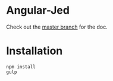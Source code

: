 # Angular-Jed

Check out the [master branch](https://github.com/romainberger/angular-jed) for the doc.

# Installation

    npm install
    gulp
